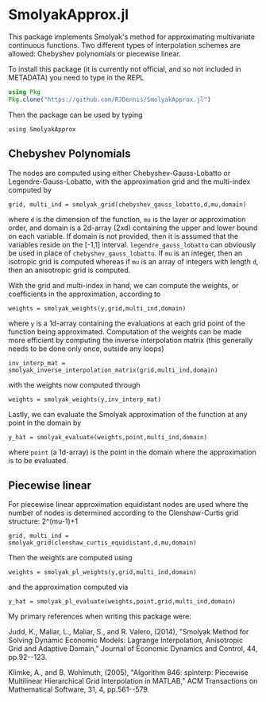 # SmolyakApprox.jl

This package implements Smolyak's method for approximating multivariate continuous functions.  Two different types of interpolation schemes are allowed: Chebyshev polynomials or piecewise linear.

To install this package (it is currently not official, and so not included in METADATA) you need to type in the REPL

```julia
using Pkg
Pkg.clone("https://github.com/RJDennis/SmolyakApprox.jl")
```

Then the package can be used by typing

```
using SmolyakApprox
```

Chebyshev Polynomials
---------------------

The nodes are computed using either Chebyshev-Gauss-Lobatto or Legendre-Gauss-Lobatto, with the approximation grid and the multi-index computed by

```
grid, multi_ind = smolyak_grid(chebyshev_gauss_lobatto,d,mu,domain)
```

where `d` is the dimension of the function, `mu` is the layer or approximation order, and domain is a 2d-array (2xd) containing the upper and lower bound on each variable.  If domain is not provided, then it is assumed that the variables reside on the [-1,1] interval.  `legendre_gauss_lobatto` can obviously be used in place of `chebyshev_gauss_lobatto`.  If `mu` is an integer, then an isotropic grid is computed whereas if `mu` is an array of integers with length `d`, then an anisotropic grid is computed.

With the grid and multi-index in hand, we can compute the weights, or coefficients in the approximation, according to

```
weights = smolyak_weights(y,grid,multi_ind,domain)
```

where `y` is a 1d-array containing the evaluations at each grid point of the function being approximated.  Computation of the weights can be made more efficient by computing the inverse interpolation matrix (this generally needs to be done only once, outside any loops)

```
inv_interp_mat = smolyak_inverse_interpolation_matrix(grid,multi_ind,domain)
```

with the weights now computed through

```
weights = smolyak_weights(y,inv_interp_mat)
```

Lastly, we can evaluate the Smolyak approximation of the function at any point in the domain by

```
y_hat = smolyak_evaluate(weights,point,multi_ind,domain)
```

where `point` (a 1d-array) is the point in the domain where the approximation is to be evaluated.

Piecewise linear
----------------

For piecewise linear approximation equidistant nodes are used where the number of nodes is determined according to the Clenshaw-Curtis grid structure: 2^(mu-1)+1

```
grid, multi_ind = smolyak_grid(clenshaw_curtis_equidistant,d,mu,domain)
```

Then the weights are computed using

```
weights = smolyak_pl_weights(y,grid,multi_ind,domain)
```

and the approximation computed via

```
y_hat = smolyak_pl_evaluate(weights,point,grid,multi_ind,domain)
```

My primary references when writing this package were:

Judd, K., Maliar, L., Maliar, S., and R. Valero, (2014), "Smolyak Method for Solving Dynamic Economic Models: Lagrange Interpolation, Anisotropic Grid and Adaptive Domain," Journal of Economic Dynamics and Control, 44, pp.92--123.

Klimke, A., and B. Wohlmuth, (2005), "Algorithm 846: spinterp: Piecewise Multilinear Hierarchical Grid Interpolation in MATLAB," ACM Transactions on Mathematical Software, 31, 4, pp.561--579.
